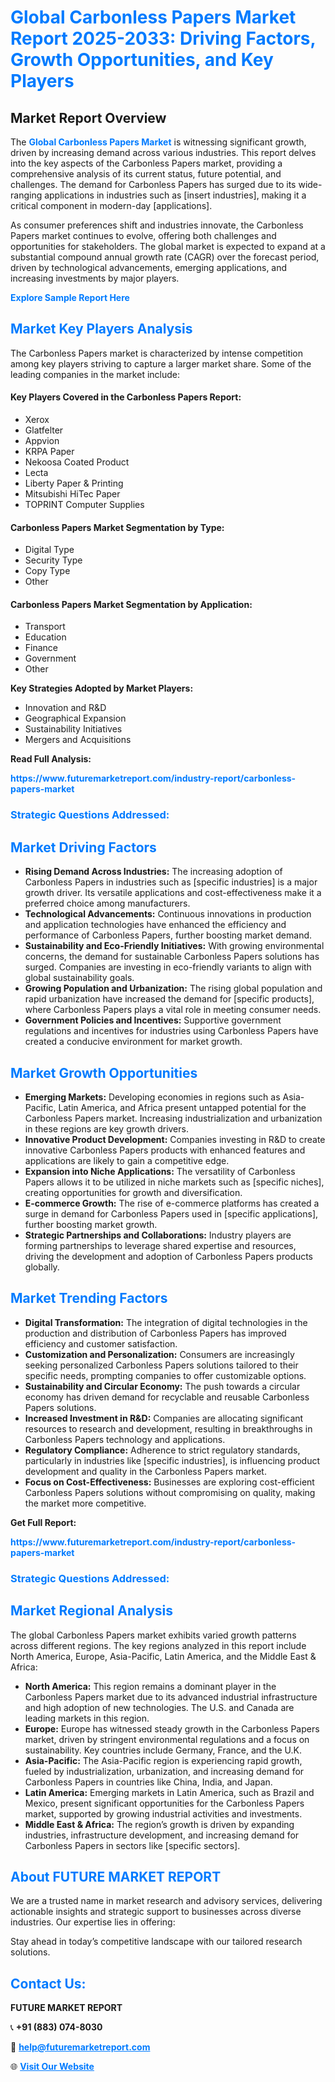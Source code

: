 <h1 style="color: #007BFF;">Global Carbonless Papers Market Report 2025-2033: Driving Factors, Growth Opportunities, and Key Players</h1>

<section id="overview">
<h2>Market Report Overview</h2>
<p>The <a href="https://www.futuremarketreport.com/industry-report/carbonless-papers-market" style="color: #007BFF; text-decoration: none;"><strong>Global Carbonless Papers Market</strong></a> is witnessing significant growth, driven by increasing demand across various industries. This report delves into the key aspects of the Carbonless Papers market, providing a comprehensive analysis of its current status, future potential, and challenges. The demand for Carbonless Papers has surged due to its wide-ranging applications in industries such as [insert industries], making it a critical component in modern-day [applications].</p>
<p>As consumer preferences shift and industries innovate, the Carbonless Papers market continues to evolve, offering both challenges and opportunities for stakeholders. The global market is expected to expand at a substantial compound annual growth rate (CAGR) over the forecast period, driven by technological advancements, emerging applications, and increasing investments by major players.</p>
</section>

<section id="overview">
<p><a href="https://www.futuremarketreport.com/request-sample/reportId=46897" style="color: #007BFF; text-decoration: none;"><strong>Explore Sample Report Here</strong></a></p>
</section>

<section id="key-players">
<h2 style="color: #007BFF;">Market Key Players Analysis</h2>
<p>The Carbonless Papers market is characterized by intense competition among key players striving to capture a larger market share. Some of the leading companies in the market include:</p>
<h4>Key Players Covered in the Carbonless Papers Report:</h4>
<ul><li>Xerox</li><li>Glatfelter</li><li>Appvion</li><li>KRPA Paper</li><li>Nekoosa Coated Product</li><li>Lecta</li><li>Liberty Paper &amp; Printing</li><li>Mitsubishi HiTec Paper</li><li>TOPRINT Computer Supplies</li></ul>
<h4>Carbonless Papers Market Segmentation by Type:</h4>
<ul><li>Digital Type</li><li>Security Type</li><li>Copy Type</li><li>Other</li></ul>

<h4>Carbonless Papers Market Segmentation by Application:</h4>
<ul><li>Transport</li><li>Education</li><li>Finance</li><li>Government</li><li>Other</li></ul>
<p><strong>Key Strategies Adopted by Market Players:</strong></p>
<ul>
<li>Innovation and R&D</li>
<li>Geographical Expansion</li>
<li>Sustainability Initiatives</li>
<li>Mergers and Acquisitions</li>
</ul>
</section>

<section>
<p><strong>Read Full Analysis: </strong></p><a href="https://www.futuremarketreport.com/industry-report/carbonless-papers-market" style="color: #007BFF; text-decoration: none;"><strong>https://www.futuremarketreport.com/industry-report/carbonless-papers-market</strong></a>
<h3 style="color: #007BFF;">Strategic Questions Addressed:</h3>
</section>

<section id="driving-factors">
<h2 style="color: #007BFF;">Market Driving Factors</h2>
<ul>
<li><strong>Rising Demand Across Industries:</strong> The increasing adoption of Carbonless Papers in industries such as [specific industries] is a major growth driver. Its versatile applications and cost-effectiveness make it a preferred choice among manufacturers.</li>
<li><strong>Technological Advancements:</strong> Continuous innovations in production and application technologies have enhanced the efficiency and performance of Carbonless Papers, further boosting market demand.</li>
<li><strong>Sustainability and Eco-Friendly Initiatives:</strong> With growing environmental concerns, the demand for sustainable Carbonless Papers solutions has surged. Companies are investing in eco-friendly variants to align with global sustainability goals.</li>
<li><strong>Growing Population and Urbanization:</strong> The rising global population and rapid urbanization have increased the demand for [specific products], where Carbonless Papers plays a vital role in meeting consumer needs.</li>
<li><strong>Government Policies and Incentives:</strong> Supportive government regulations and incentives for industries using Carbonless Papers have created a conducive environment for market growth.</li>
</ul>
</section>

<section id="growth-opportunities">
<h2 style="color: #007BFF;">Market Growth Opportunities</h2>
<ul>
<li><strong>Emerging Markets:</strong> Developing economies in regions such as Asia-Pacific, Latin America, and Africa present untapped potential for the Carbonless Papers market. Increasing industrialization and urbanization in these regions are key growth drivers.</li>
<li><strong>Innovative Product Development:</strong> Companies investing in R&D to create innovative Carbonless Papers products with enhanced features and applications are likely to gain a competitive edge.</li>
<li><strong>Expansion into Niche Applications:</strong> The versatility of Carbonless Papers allows it to be utilized in niche markets such as [specific niches], creating opportunities for growth and diversification.</li>
<li><strong>E-commerce Growth:</strong> The rise of e-commerce platforms has created a surge in demand for Carbonless Papers used in [specific applications], further boosting market growth.</li>
<li><strong>Strategic Partnerships and Collaborations:</strong> Industry players are forming partnerships to leverage shared expertise and resources, driving the development and adoption of Carbonless Papers products globally.</li>
</ul>
</section>

<section id="trending-factors">
<h2 style="color: #007BFF;">Market Trending Factors</h2>
<ul>
<li><strong>Digital Transformation:</strong> The integration of digital technologies in the production and distribution of Carbonless Papers has improved efficiency and customer satisfaction.</li>
<li><strong>Customization and Personalization:</strong> Consumers are increasingly seeking personalized Carbonless Papers solutions tailored to their specific needs, prompting companies to offer customizable options.</li>
<li><strong>Sustainability and Circular Economy:</strong> The push towards a circular economy has driven demand for recyclable and reusable Carbonless Papers solutions.</li>
<li><strong>Increased Investment in R&D:</strong> Companies are allocating significant resources to research and development, resulting in breakthroughs in Carbonless Papers technology and applications.</li>
<li><strong>Regulatory Compliance:</strong> Adherence to strict regulatory standards, particularly in industries like [specific industries], is influencing product development and quality in the Carbonless Papers market.</li>
<li><strong>Focus on Cost-Effectiveness:</strong> Businesses are exploring cost-efficient Carbonless Papers solutions without compromising on quality, making the market more competitive.</li>
</ul>
</section>

<section>
<p><strong>Get Full Report: </strong></p><a href="https://www.futuremarketreport.com/industry-report/carbonless-papers-market" style="color: #007BFF; text-decoration: none;"><strong>https://www.futuremarketreport.com/industry-report/carbonless-papers-market</strong></a>
<h3 style="color: #007BFF;">Strategic Questions Addressed:</h3>
</section>


<section id="regional-analysis">
<h2 style="color: #007BFF;">Market Regional Analysis</h2>
<p>The global Carbonless Papers market exhibits varied growth patterns across different regions. The key regions analyzed in this report include North America, Europe, Asia-Pacific, Latin America, and the Middle East & Africa:</p>
<ul>
<li><strong>North America:</strong> This region remains a dominant player in the Carbonless Papers market due to its advanced industrial infrastructure and high adoption of new technologies. The U.S. and Canada are leading markets in this region.</li>
<li><strong>Europe:</strong> Europe has witnessed steady growth in the Carbonless Papers market, driven by stringent environmental regulations and a focus on sustainability. Key countries include Germany, France, and the U.K.</li>
<li><strong>Asia-Pacific:</strong> The Asia-Pacific region is experiencing rapid growth, fueled by industrialization, urbanization, and increasing demand for Carbonless Papers in countries like China, India, and Japan.</li>
<li><strong>Latin America:</strong> Emerging markets in Latin America, such as Brazil and Mexico, present significant opportunities for the Carbonless Papers market, supported by growing industrial activities and investments.</li>
<li><strong>Middle East & Africa:</strong> The region’s growth is driven by expanding industries, infrastructure development, and increasing demand for Carbonless Papers in sectors like [specific sectors].</li>
</ul>
</section>

<footer>
<h2 style="color: #007BFF;">About FUTURE MARKET REPORT</h2>
<p>We are a trusted name in market research and advisory services, delivering actionable insights and strategic support to businesses across diverse industries. Our expertise lies in offering:</p>

<p>Stay ahead in today’s competitive landscape with our tailored research solutions.</p>

<h2 style="color: #007BFF;">Contact Us:</h2>
<p><strong>FUTURE MARKET REPORT</strong></p>
<p>📞 <strong>+91 (883) 074-8030</strong></p>
<p>📧 <strong><a href="mailto:help@futuremarketreport.com" style="color: #007BFF;">help@futuremarketreport.com</a></strong></p>
<p>🌐 <strong><a href="https://www.futuremarketreport.com/" style="color: #007BFF;">Visit Our Website</a></strong></p>
</footer>